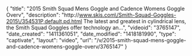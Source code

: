 {
    "title": "2015 Smith Squad Mens Goggle and Cadence Womens Goggle Overv",
    "description": "http:\/\/www.skis.com\/Smith-Squad-Goggles-2015\/354531P,default,pd.html The latest and greatest in cylindrical lens, the Smith Squad Goggles offer technology an...",
    "videoid": "3765147",
    "date_created": "1411361051",
    "date_modified": "1418181990",
    "type": "captivate",
    "layout": "video",
    "url": "\/v\/2015-smith-squad-mens-goggle-and-cadence-womens-goggle-overv\/3765147"
}